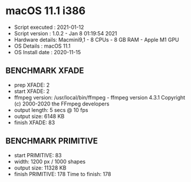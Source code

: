# macOS 11.1 i386
* Script executed : 2021-01-12
* Script version  : 1.0.2 - Jan  8 01:19:54 2021
* Hardware details: Macmini9,1 - 8 CPUs - 8 GB RAM -  Apple M1 GPU
* OS Details      : macOS 11.1
* OS Install date : 2020-11-15
 
## BENCHMARK XFADE
* prep XFADE: 2
* start XFADE: 2
* ffmpeg version: /usr/local/bin/ffmpeg - ffmpeg version 4.3.1 Copyright (c) 2000-2020 the FFmpeg developers
* output length: 5 secs @ 10 fps
* output size: 6148 KB
* finish XFADE: 83
 
## BENCHMARK PRIMITIVE
* start PRIMITIVE: 83
* width: 1200 px / 1000 shapes
* output size: 11328 KB
* finish PRIMITIVE: 178
Time to finish: 178
